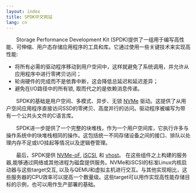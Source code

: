 ```yaml
---
layout: index
title: SPDK中文网站
lang: cn
---
```


&#160; &#160; &#160; &#160;Storage Performance Development Kit (SPDK)提供了一组用于编写高性能、可伸缩、用户态存储应用程序的工具和库。它通过使用一些关键技术来实现高性能:

* 将所有必需的驱动程序移动到用户空间中，这样就避免了系统调用，并允许从应用程序中进行零拷贝访问；
* 轮询硬件的完成而不是依靠中断，这会降低总延迟和延迟差异；
* 避免在I/O路径中的所有锁, 取而代之的是依赖消息传递。

&#160; &#160; &#160; &#160;SPDK的基础是用户空间、多模式、异步、无锁
[NVMe](http://www.nvmexpress.org) 驱动。这提供了从用户空间应用程序直接访问SSD的零拷贝、高度并行的访问。驱动程序被编写为带有一个公共头文件的C语言库。

&#160; &#160; &#160; &#160;SPDK进一步提供了一个完整的块堆栈，作为一个用户空间库，它执行许多与操作系统中的块堆栈相同的操作。这包括统一不同存储设备之间的接口、排队以处理内存不足或I/O挂起等情况以及逻辑卷管理。

&#160; &#160; &#160; &#160;最后，SPDK提供
[NVMe-oF](http://www.nvmexpress.org/nvm-express-over-fabrics-specification-released),
[iSCSI](https://en.wikipedia.org/wiki/ISCSI), 和
[vhost](http://blog.vmsplice.net/2011/09/qemu-internals-vhost-architecture.html)。
在这些组件之上构建的服务器,能够通过网络或其他进程为磁盘提供服务。NVMe和iSCSI的标准Linux内核启动器与这些target交互, 以及与QEMU和虚拟主机进行交互。与其他实现相比，这些服务器的CPU效率可以提高一个数量级。这些target可以用作实现高性能存储目标的示例，也可以用作生产部署的基础。
